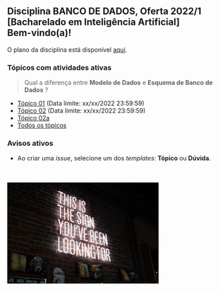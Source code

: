 ## Disciplina **BANCO DE DADOS**, Oferta 2022/1<br>[Bacharelado em Inteligência Artificial]<br>Bem-vindo(a)!

O plano da disciplina está disponível [aqui](./media/bd-2022-1-bia-plano.pdf).<br>

### Tópicos com atividades ativas

> Qual a diferença entre **Modelo de Dados** e **Esquema de Banco de Dados** ?

- [Tópico 01](./topicos/topico-01.md) (Data limite: xx/xx/2022 23:59:59)<br>
- [Tópico 02](./topicos/topico-02.md) (Data limite: xx/xx/2022 23:59:59)<br>
- [Tópico 02a](./topicos/topico-02a.md)
- [Todos os tópicos](topicos/topicos.md)<br>

### Avisos ativos

- Ao criar uma *issue*, selecione um dos *templates*: **Tópico** ou **Dúvida**.
<br>
<br>
<img src="./media/austin-chan-ukzHlkoz1IE-unsplash.jpg" width="350">
